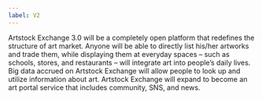 ```yaml
---
label: V2
---
```

Artstock Exchange 3.0 will be a completely open platform that redefines the structure of art market. Anyone will be able to directly list his/her artworks and trade them, while displaying them at everyday spaces – such as schools, stores, and restaurants – will integrate art into people’s daily lives. Big data accrued on Artstock Exchange will allow people to look up and utilize information about art. Artstock Exchange will expand to become an art portal service that includes community, SNS, and news.